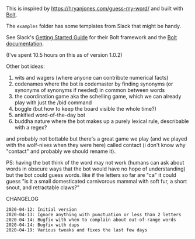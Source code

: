 This is inspired by https://hryanjones.com/guess-my-word/ and built with [Bolt](https://slack.dev/bolt).

The `examples` folder has some templates from Slack that might be handy.


See Slack's [Getting Started Guide](https://api.slack.com/start/building/bolt) for their Bolt framework and the 
[Bolt documentation](https://slack.dev/bolt).

(I've spent 10.5 hours on this as of version 1.0.2)

Other bot ideas:

1. wits and wagers (where anyone can contribute numerical facts)
2. codenames where the bot is codemaster by finding synonyms (or synonyms of synonyms if needed) in common between words
3. the coordination game aka the schelling game, which we can already play with just the /bid command
4. boggle (but how to keep the board visible the whole time?)
5. ankified word-of-the-day bot
6. buddha nature where the bot makes up a purely lexical rule, describable with a regex? 

and probably not bottable but there's a great game we play (and we played with the wolf-nixes when they were here) called contact (i don't know why "contact" and probably we should rename it).

PS: having the bot think of the word may not work (humans can ask about words in obscure ways that the bot would have no hope of understanding) but the bot could guess words. like if the letters so far are "ca" it could guess "is it a small domesticated carnivorous mammal with soft fur, a short snout, and retractable claws?"

CHANGELOG

```
2020-04-12: Initial version
2020-04-13: Ignore anything with punctuation or less than 2 letters
2020-04-14: Bugfix with when to complain about out-of-range words
2020-04-14: Bugfix with dups
2020-04-19: Various tweaks and fixes the last few days
```